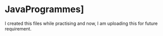 # JavaProgrammes]
I created this files while practising and now, I am uploading this for future requirement.
